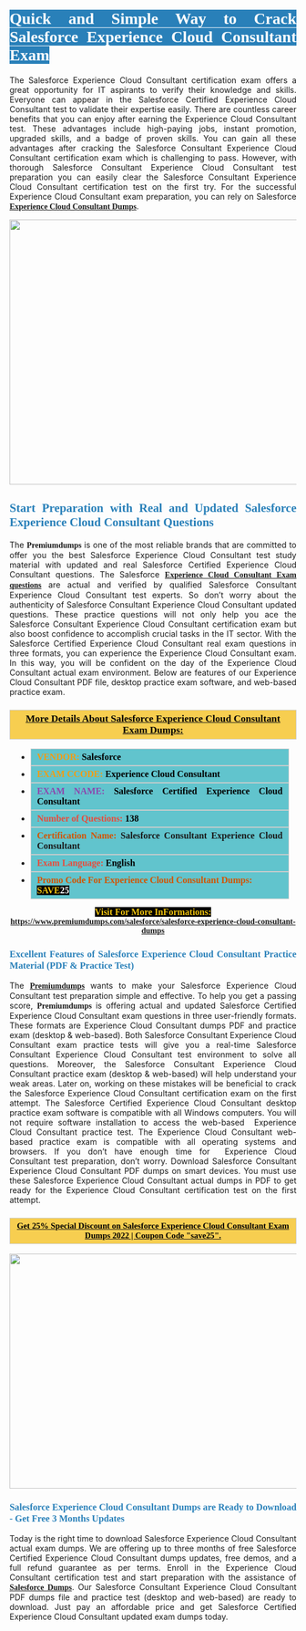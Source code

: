 <h1 style="text-align: justify;"><span style="color:#ffffff;"><span style="font-family:Georgia,serif;"><strong><span style="background-color:#2980b9;">Quick and Simple Way to Crack Salesforce Experience Cloud Consultant Exam</span></strong></span></span></h1>

<p style="text-align: justify;">The Salesforce Experience Cloud Consultant certification exam offers a great opportunity for IT aspirants to verify their knowledge and skills. Everyone can appear in the&nbsp;Salesforce Certified Experience Cloud Consultant test to validate their expertise easily. There are countless career benefits that you can enjoy after earning the Experience Cloud Consultant test. These advantages include high-paying jobs, instant promotion, upgraded skills, and a badge of proven skills. You can gain all these advantages after cracking the Salesforce Consultant Experience Cloud Consultant certification exam which is challenging to pass. However, with thorough Salesforce Consultant Experience Cloud Consultant test preparation you can easily clear the Salesforce Consultant Experience Cloud Consultant certification test on the first try. For the successful Experience Cloud Consultant exam preparation, you can rely on Salesforce <span style="font-family:Georgia,serif;"><strong><a href="https://www.premiumdumps.com/salesforce/salesforce-experience-cloud-consultant-dumps">Experience Cloud Consultant Dumps</a></strong></span>.</p>

<p style="text-align: center;"><a href="https://www.premiumdumps.com/salesforce/salesforce-experience-cloud-consultant-dumps"><img alt="" src="https://i.imgur.com/KJGzbJ2.jpeg" style="width: 700px; height: 465px;" /></a></p>

<h2 style="text-align: justify;"><span style="color:#2980b9;"><span style="font-family:Georgia,serif;"><strong>Start Preparation with Real and Updated Salesforce Experience Cloud Consultant Questions</strong></span></span></h2>

<p style="text-align: justify;">The <span style="font-size:14px;"><span style="font-family:Georgia,serif;"><strong>Premiumdumps</strong></span></span> is one of the most reliable brands that are committed to offer you the best Salesforce Experience Cloud Consultant test study material with updated and real&nbsp;Salesforce Certified Experience Cloud Consultant questions. The Salesforce <span style="font-family:Georgia,serif;"><strong><a href="https://www.premiumdumps.com/salesforce/salesforce-experience-cloud-consultant-dumps">Experience Cloud Consultant Exam questions</a></strong></span> are actual and verified by qualified Salesforce Consultant Experience Cloud Consultant test experts. So don&rsquo;t worry about the authenticity of Salesforce Consultant Experience Cloud Consultant updated questions. These practice questions will not only help you ace the Salesforce Consultant Experience Cloud Consultant certification exam but also boost confidence to accomplish crucial tasks in the IT sector. With the Salesforce Certified Experience Cloud Consultant real exam questions in three formats, you can experience the Experience Cloud Consultant exam. In this way, you will be confident on the day of the Experience Cloud Consultant actual exam environment. Below are features of our Experience Cloud Consultant PDF file, desktop practice exam software, and web-based practice exam.</p>

<h3 style="background: #f7ce50; border: 1px solid rgb(204, 204, 204); padding: 5px 10px; text-align: center;"><span style="font-family:Georgia,serif;"><u><u><span style="color:#000000;"><span style="font-size:11pt"><span style="line-height:normal"><b><span style="font-size:13.0pt"><span cambria="">More Details About Salesforce Experience Cloud Consultant Exam Dumps:</span></span></b></span></span></span></u></u></span></h3>

<ul>
	<li style="margin:0cm 10pt">
	<div style="background:#61c4cd; border: 1px solid rgb(204, 204, 204); padding: 5px 10px; text-align: justify;"><span style="font-family:Georgia,serif;"><span style="font-size:11pt"><span style="line-height:normal"><b><span style="font-size:12.0pt"><span new="" roman="" times=""><span style="color:#f39c12;">VENDOR:</span> <span style="color:#000000;">Salesforce</span></span></span></b></span></span></span></div>
	</li>
	<li style="margin:0cm 10pt">
	<div style="background: #61c4cd; border: 1px solid rgb(204, 204, 204); padding: 5px 10px; text-align: justify;"><span style="font-family:Georgia,serif;"><span style="font-size:11pt"><span style="line-height:normal"><b><span style="font-size:12.0pt"><span new="" roman="" times=""><span style="color:#f39c12;">EXAM CCODE:</span> <span style="color:#000000;">Experience Cloud Consultant</span></span></span></b></span></span></span></div>
	</li>
	<li style="margin:0cm 10pt">
	<div style="background: #61c4cd; border: 1px solid rgb(204, 204, 204); padding: 5px 10px; text-align: justify;"><span style="font-family:Georgia,serif;"><span style="font-size:11pt"><span style="line-height:normal"><b><span style="font-size:12.0pt"><span new="" roman="" times=""><span style="color:#8e44ad;">EXAM NAME:</span> <span style="color:#000000;">Salesforce Certified Experience Cloud Consultant</span></span></span></b></span></span></span></div>
	</li>
	<li style="margin:0cm 10pt">
	<div style="background: #61c4cd; border: 1px solid rgb(204, 204, 204); padding: 5px 10px;"><span style="font-family:Georgia,serif;"><span style="font-size:11pt"><span style="line-height:normal"><b><span style="font-size:12.0pt"><span new="" roman="" times=""><span style="color:#e74c3c;">Number of Questions:</span><span style="color:#000000;"><span style="color:#f1c40f;"> </span>138</span></span></span></b></span></span></span></div>
	</li>
	<li style="margin:0cm 10pt">
	<div style="background: #61c4cd; border: 1px solid rgb(204, 204, 204); padding: 5px 10px; text-align: justify;"><span style="font-family:Georgia,serif;"><span style="font-size:11pt"><span style="line-height:normal"><b><span style="font-size:12.0pt"><span new="" roman="" times=""><span style="color:#d35400;">Certification Name:</span> Salesforce Consultant Experience Cloud Consultant</span></span></b></span></span></span></div>
	</li>
	<li style="margin:0cm 10pt">
	<div style="background: #61c4cd; border: 1px solid rgb(204, 204, 204); padding: 5px 10px; text-align: justify;"><span style="font-family:Georgia,serif;"><span style="font-size:11pt"><span style="line-height:normal"><b><span style="font-size:12.0pt"><span new="" roman="" times=""><span style="color:#e74c3c;">Exam Language:</span> <span style="color:#000000;">English</span></span></span></b></span></span></span></div>
	</li>
	<li style="margin:0cm 10pt">
	<div style="background: #61c4cd; border: 1px solid rgb(204, 204, 204); padding: 5px 10px;"><span style="font-family:Georgia,serif;"><span style="font-size:11pt"><span style="line-height:normal"><b><span style="font-size:12.0pt"><span new="" roman="" times=""><span style="color:#d35400;">Promo Code For Experience Cloud Consultant Dumps:</span><span style="color:#f1c40f;"> <span style="background-color:#000000;">SAVE</span></span><span style="color:#ffffff;"><span style="background-color:#000000;">25</span></span></span></span></b></span></span></span></div>
	</li>
</ul>

<p style="text-align: center;"><span style="font-family:Georgia,serif;"><strong><span style="font-size:16px;"><span style="color:#f1c40f;"><span style="background-color:#000000;">Visit For More InFormations:</span></span></span> <a href="https://www.premiumdumps.com/salesforce/salesforce-experience-cloud-consultant-dumps">https://www.premiumdumps.com/salesforce/salesforce-experience-cloud-consultant-dumps</a></strong></span></p>

<h3 style="text-align: justify;"><span style="color:#2980b9;"><span style="font-family:Georgia,serif;"><strong><strong><strong>Excellent Features of Salesforce Experience Cloud Consultant Practice Material (PDF &amp; Practice Test)</strong></strong></strong></span></span></h3>

<p style="text-align: justify;">The&nbsp;<a href="https://www.premiumdumps.com/"><span style="font-size:14px;"><span style="font-family:Georgia,serif;"><strong>Premiumdumps</strong></span></span></a> wants to make your Salesforce Experience Cloud Consultant test preparation simple and effective. To help you get a passing score,&nbsp;<span style="font-size:14px;"><span style="font-family:Georgia,serif;"><strong>Premiumdumps&nbsp;</strong></span></span>is offering actual and updated Salesforce Certified Experience Cloud Consultant exam questions in three user-friendly formats. These formats are Experience Cloud Consultant dumps PDF and practice exam (desktop &amp; web-based). Both&nbsp;Salesforce Consultant Experience Cloud Consultant exam practice tests will give you a real-time Salesforce Consultant Experience Cloud Consultant test environment to solve all questions. Moreover, the Salesforce Consultant Experience Cloud Consultant practice exam (desktop &amp; web-based) will help understand your weak areas. Later on, working on these mistakes will be beneficial to crack the Salesforce Experience Cloud Consultant certification exam on the first attempt. The Salesforce Certified Experience Cloud Consultant desktop practice exam software is compatible with all Windows computers. You will not require software installation to access the web-based&nbsp; Experience Cloud Consultant practice test. The Experience Cloud Consultant web-based practice exam is compatible with all operating systems and browsers. If you don&rsquo;t have enough time for &nbsp;Experience Cloud Consultant&nbsp;test preparation, don&rsquo;t worry. Download Salesforce Consultant Experience Cloud Consultant PDF dumps on smart devices. You must use these Salesforce Experience Cloud Consultant actual dumps in PDF to get ready for the Experience Cloud Consultant certification test on the first attempt.</p>

<h3 style="background: rgb(247, 206, 80); border: 1px solid rgb(204, 204, 204); padding: 5px 10px; text-align: center;"><span style="font-family:Georgia,serif;"><u><span style="color:#000000;"><span style="font-size:11pt;"><span style="line-height:normal;"><b><span cambria="">Get 25% Special Discount on Salesforce Experience Cloud Consultant Exam Dumps 2022 | Coupon Code &quot;save25&quot;.</span></b></span></span></span></u></span></h3>

<p style="text-align: center;"><strong><strong><a href="https://www.premiumdumps.com/salesforce/salesforce-experience-cloud-consultant-dumps"><img alt="" src="https://i.imgur.com/lUqvVrJ.png" style="width: 720px; height: 412px;" /></a></strong></strong></p>

<h3 style="text-align: justify;"><strong><span style="color:#2980b9;"><span style="font-family:Georgia,serif;"><strong><strong><strong>Salesforce Experience Cloud Consultant Dumps are Ready to Download - Get Free 3 Months Updates</strong></strong></strong></span></span></strong></h3>

<p style="text-align: justify;">Today is the right time to download&nbsp;Salesforce Experience Cloud Consultant actual exam dumps. We are offering up to three months of free Salesforce Certified Experience Cloud Consultant dumps updates, free demos, and a full refund guarantee as per terms. Enroll in the Experience Cloud Consultant certification test and start preparation with the assistance of <span style="font-family:Georgia,serif;"><strong><a href="https://www.premiumdumps.com/salesforce-exam-dumps">Salesforce Dumps</a></strong></span>. Our Salesforce Consultant Experience Cloud Consultant PDF dumps file and practice test (desktop and web-based) are ready to download. Just pay an affordable price and get Salesforce Certified Experience Cloud Consultant updated exam dumps today.</p>
